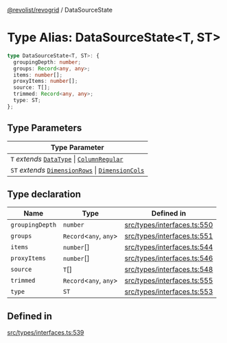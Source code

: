 [@revolist/revogrid](README.md) / DataSourceState

# Type Alias: DataSourceState\<T, ST\>

```ts
type DataSourceState<T, ST>: {
  groupingDepth: number;
  groups: Record<any, any>;
  items: number[];
  proxyItems: number[];
  source: T[];
  trimmed: Record<any, any>;
  type: ST;
};
```

## Type Parameters

| Type Parameter |
| ------ |
| `T` *extends* [`DataType`](TypeAlias.DataType.md) \| [`ColumnRegular`](Interface.ColumnRegular.md) |
| `ST` *extends* [`DimensionRows`](TypeAlias.DimensionRows.md) \| [`DimensionCols`](TypeAlias.DimensionCols.md) |

## Type declaration

| Name | Type | Defined in |
| ------ | ------ | ------ |
| `groupingDepth` | `number` | [src/types/interfaces.ts:550](https://github.com/revolist/revogrid/blob/832a695f4c49c94511535fe3aac75fac9a36ad76/src/types/interfaces.ts#L550) |
| `groups` | `Record`\<`any`, `any`\> | [src/types/interfaces.ts:551](https://github.com/revolist/revogrid/blob/832a695f4c49c94511535fe3aac75fac9a36ad76/src/types/interfaces.ts#L551) |
| `items` | `number`[] | [src/types/interfaces.ts:544](https://github.com/revolist/revogrid/blob/832a695f4c49c94511535fe3aac75fac9a36ad76/src/types/interfaces.ts#L544) |
| `proxyItems` | `number`[] | [src/types/interfaces.ts:546](https://github.com/revolist/revogrid/blob/832a695f4c49c94511535fe3aac75fac9a36ad76/src/types/interfaces.ts#L546) |
| `source` | `T`[] | [src/types/interfaces.ts:548](https://github.com/revolist/revogrid/blob/832a695f4c49c94511535fe3aac75fac9a36ad76/src/types/interfaces.ts#L548) |
| `trimmed` | `Record`\<`any`, `any`\> | [src/types/interfaces.ts:555](https://github.com/revolist/revogrid/blob/832a695f4c49c94511535fe3aac75fac9a36ad76/src/types/interfaces.ts#L555) |
| `type` | `ST` | [src/types/interfaces.ts:553](https://github.com/revolist/revogrid/blob/832a695f4c49c94511535fe3aac75fac9a36ad76/src/types/interfaces.ts#L553) |

## Defined in

[src/types/interfaces.ts:539](https://github.com/revolist/revogrid/blob/832a695f4c49c94511535fe3aac75fac9a36ad76/src/types/interfaces.ts#L539)
